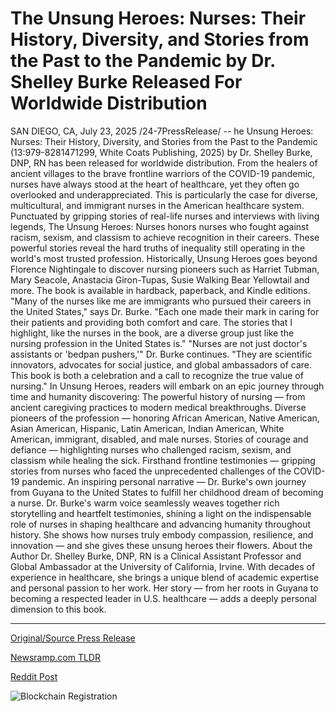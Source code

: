 # The Unsung Heroes: Nurses: Their History, Diversity, and Stories from the Past to the Pandemic by Dr. Shelley Burke Released For Worldwide Distribution

SAN DIEGO, CA, July 23, 2025 /24-7PressRelease/ -- he Unsung Heroes: Nurses: Their History, Diversity, and Stories from the Past to the Pandemic (13:979-8281471299, White Coats Publishing, 2025) by Dr. Shelley Burke, DNP, RN has been released for worldwide distribution. From the healers of ancient villages to the brave frontline warriors of the COVID-19 pandemic, nurses have always stood at the heart of healthcare, yet they often go overlooked and underappreciated. This is particularly the case for diverse, multicultural, and immigrant nurses in the American healthcare system. Punctuated by gripping stories of real-life nurses and interviews with living legends, The Unsung Heroes: Nurses honors nurses who fought against racism, sexism, and classism to achieve recognition in their careers. These powerful stories reveal the hard truths of inequality still operating in the world's most trusted profession. Historically, Unsung Heroes goes beyond Florence Nightingale to discover nursing pioneers such as Harriet Tubman, Mary Seacole, Anastacia Giron-Tupas, Susie Walking Bear Yellowtail and more. The book is available in hardback, paperback, and Kindle editions.   "Many of the nurses like me are immigrants who pursued their careers in the United States," says Dr. Burke. "Each one made their mark in caring for their patients and providing both comfort and care. The stories that I highlight, like the nurses in the book, are a diverse group just like the nursing profession in the United States is."  "Nurses are not just doctor's assistants or 'bedpan pushers,'" Dr. Burke continues. "They are scientific innovators, advocates for social justice, and global ambassadors of care. This book is both a celebration and a call to recognize the true value of nursing."  In Unsung Heroes, readers will embark on an epic journey through time and humanity discovering:  The powerful history of nursing — from ancient caregiving practices to modern medical breakthroughs. Diverse pioneers of the profession — honoring African American, Native American, Asian American, Hispanic, Latin American, Indian American, White American, immigrant, disabled, and male nurses. Stories of courage and defiance — highlighting nurses who challenged racism, sexism, and classism while healing the sick. Firsthand frontline testimonies — gripping stories from nurses who faced the unprecedented challenges of the COVID-19 pandemic. An inspiring personal narrative — Dr. Burke's own journey from Guyana to the United States to fulfill her childhood dream of becoming a nurse.  Dr. Burke's warm voice seamlessly weaves together rich storytelling and heartfelt testimonies, shining a light on the indispensable role of nurses in shaping healthcare and advancing humanity throughout history. She shows how nurses truly embody compassion, resilience, and innovation — and she gives these unsung heroes their flowers.  About the Author  Dr. Shelley Burke, DNP, RN is a Clinical Assistant Professor and Global Ambassador at the University of California, Irvine. With decades of experience in healthcare, she brings a unique blend of academic expertise and personal passion to her work. Her story — from her roots in Guyana to becoming a respected leader in U.S. healthcare — adds a deeply personal dimension to this book. 

---

[Original/Source Press Release](https://www.24-7pressrelease.com/press-release/525104/the-unsung-heroes-nurses-their-history-diversity-and-stories-from-the-past-to-the-pandemic-by-dr-shelley-burke-released-for-worldwide-distribution)
                    

[Newsramp.com TLDR](https://newsramp.com/curated-news/dr-shelley-burke-honors-nurses-legacy-in-new-book-the-unsung-heroes/8a7d91bb0c5598d4a1facded0c5bafc6) 

 



[Reddit Post](https://www.reddit.com/r/BookNews/comments/1m7hxw3/dr_shelley_burke_honors_nurses_legacy_in_new_book/) 



![Blockchain Registration](https://cdn.newsramp.app/24-7PressRelease/qrcode/257/23/rain3WGt.webp)